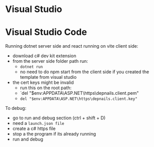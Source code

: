 # Visual Studio






# Visual Studio Code

Running dotnet server side and react running on vite client side:
- download c# dev kit extension 
- from the server side folder path run:
	- `dotnet run`
	- no need to do npm start from the client side if you created the template from visual studio
- the cert keys might be invalid
	- run this on the root path:
	- `del "$env:APPDATA\ASP.NET\https\depnails.client.pem"
	- `del "$env:APPDATA\ASP.NET\https\depnails.client.key"`

To debug:
- go to run and debug section (ctrl + shift + D)
- need a `launch.json file`
- create a c# https file
- stop a the program if its already running
- run and debug